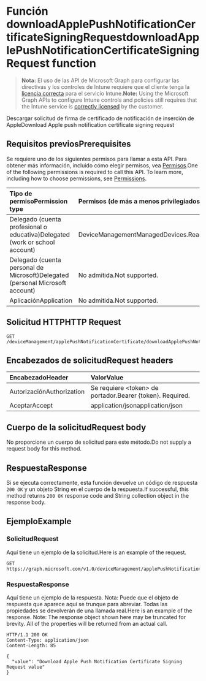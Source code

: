 # <a name="downloadapplepushnotificationcertificatesigningrequest-function"></a><span data-ttu-id="fc5d0-101">Función downloadApplePushNotificationCertificateSigningRequest</span><span class="sxs-lookup"><span data-stu-id="fc5d0-101">downloadApplePushNotificationCertificateSigningRequest function</span></span>

> <span data-ttu-id="fc5d0-102">**Nota:** El uso de las API de Microsoft Graph para configurar las directivas y los controles de Intune requiere que el cliente tenga la [licencia correcta](https://go.microsoft.com/fwlink/?linkid=839381) para el servicio Intune.</span><span class="sxs-lookup"><span data-stu-id="fc5d0-102">**Note:** Using the Microsoft Graph APIs to configure Intune controls and policies still requires that the Intune service is [correctly licensed](https://go.microsoft.com/fwlink/?linkid=839381) by the customer.</span></span>

<span data-ttu-id="fc5d0-103">Descargar solicitud de firma de certificado de notificación de inserción de Apple</span><span class="sxs-lookup"><span data-stu-id="fc5d0-103">Download Apple push notification certificate signing request</span></span>
## <a name="prerequisites"></a><span data-ttu-id="fc5d0-104">Requisitos previos</span><span class="sxs-lookup"><span data-stu-id="fc5d0-104">Prerequisites</span></span>
<span data-ttu-id="fc5d0-p101">Se requiere uno de los siguientes permisos para llamar a esta API. Para obtener más información, incluido cómo elegir permisos, vea [Permisos](../../../concepts/permissions_reference.md).</span><span class="sxs-lookup"><span data-stu-id="fc5d0-p101">One of the following permissions is required to call this API. To learn more, including how to choose permissions, see [Permissions](../../../concepts/permissions_reference.md).</span></span>

|<span data-ttu-id="fc5d0-107">Tipo de permiso</span><span class="sxs-lookup"><span data-stu-id="fc5d0-107">Permission type</span></span>|<span data-ttu-id="fc5d0-108">Permisos (de más a menos privilegiados)</span><span class="sxs-lookup"><span data-stu-id="fc5d0-108">Permissions (from least to most privileged)</span></span>|
|:---|:---|
|<span data-ttu-id="fc5d0-109">Delegado (cuenta profesional o educativa)</span><span class="sxs-lookup"><span data-stu-id="fc5d0-109">Delegated (work or school account)</span></span>|<span data-ttu-id="fc5d0-110">DeviceManagementManagedDevices.ReadWrite.All</span><span class="sxs-lookup"><span data-stu-id="fc5d0-110">DeviceManagementManagedDevices.ReadWrite.All</span></span>|
|<span data-ttu-id="fc5d0-111">Delegado (cuenta personal de Microsoft)</span><span class="sxs-lookup"><span data-stu-id="fc5d0-111">Delegated (personal Microsoft account)</span></span>|<span data-ttu-id="fc5d0-112">No admitida.</span><span class="sxs-lookup"><span data-stu-id="fc5d0-112">Not supported.</span></span>|
|<span data-ttu-id="fc5d0-113">Aplicación</span><span class="sxs-lookup"><span data-stu-id="fc5d0-113">Application</span></span>|<span data-ttu-id="fc5d0-114">No admitida.</span><span class="sxs-lookup"><span data-stu-id="fc5d0-114">Not supported.</span></span>|

## <a name="http-request"></a><span data-ttu-id="fc5d0-115">Solicitud HTTP</span><span class="sxs-lookup"><span data-stu-id="fc5d0-115">HTTP Request</span></span>
<!-- {
  "blockType": "ignored"
}
-->
``` http
GET /deviceManagement/applePushNotificationCertificate/downloadApplePushNotificationCertificateSigningRequest
```

## <a name="request-headers"></a><span data-ttu-id="fc5d0-116">Encabezados de solicitud</span><span class="sxs-lookup"><span data-stu-id="fc5d0-116">Request headers</span></span>
|<span data-ttu-id="fc5d0-117">Encabezado</span><span class="sxs-lookup"><span data-stu-id="fc5d0-117">Header</span></span>|<span data-ttu-id="fc5d0-118">Valor</span><span class="sxs-lookup"><span data-stu-id="fc5d0-118">Value</span></span>|
|:---|:---|
|<span data-ttu-id="fc5d0-119">Autorización</span><span class="sxs-lookup"><span data-stu-id="fc5d0-119">Authorization</span></span>|<span data-ttu-id="fc5d0-120">Se requiere &lt;token&gt; de portador.</span><span class="sxs-lookup"><span data-stu-id="fc5d0-120">Bearer {token}. Required.</span></span>|
|<span data-ttu-id="fc5d0-121">Aceptar</span><span class="sxs-lookup"><span data-stu-id="fc5d0-121">Accept</span></span>|<span data-ttu-id="fc5d0-122">application/json</span><span class="sxs-lookup"><span data-stu-id="fc5d0-122">application/json</span></span>|

## <a name="request-body"></a><span data-ttu-id="fc5d0-123">Cuerpo de la solicitud</span><span class="sxs-lookup"><span data-stu-id="fc5d0-123">Request body</span></span>
<span data-ttu-id="fc5d0-124">No proporcione un cuerpo de solicitud para este método.</span><span class="sxs-lookup"><span data-stu-id="fc5d0-124">Do not supply a request body for this method.</span></span>

## <a name="response"></a><span data-ttu-id="fc5d0-125">Respuesta</span><span class="sxs-lookup"><span data-stu-id="fc5d0-125">Response</span></span>
<span data-ttu-id="fc5d0-126">Si se ejecuta correctamente, esta función devuelve un código de respuesta `200 OK` y un objeto String en el cuerpo de la respuesta.</span><span class="sxs-lookup"><span data-stu-id="fc5d0-126">If successful, this method returns `200 OK` response code and String collection object in the response body.</span></span>

## <a name="example"></a><span data-ttu-id="fc5d0-127">Ejemplo</span><span class="sxs-lookup"><span data-stu-id="fc5d0-127">Example</span></span>
### <a name="request"></a><span data-ttu-id="fc5d0-128">Solicitud</span><span class="sxs-lookup"><span data-stu-id="fc5d0-128">Request</span></span>
<span data-ttu-id="fc5d0-129">Aquí tiene un ejemplo de la solicitud.</span><span class="sxs-lookup"><span data-stu-id="fc5d0-129">Here is an example of the request.</span></span>
``` http
GET https://graph.microsoft.com/v1.0/deviceManagement/applePushNotificationCertificate/downloadApplePushNotificationCertificateSigningRequest
```

### <a name="response"></a><span data-ttu-id="fc5d0-130">Respuesta</span><span class="sxs-lookup"><span data-stu-id="fc5d0-130">Response</span></span>
<span data-ttu-id="fc5d0-p102">Aquí tiene un ejemplo de la respuesta. Nota: Puede que el objeto de respuesta que aparece aquí se trunque para abreviar. Todas las propiedades se devolverán de una llamada real.</span><span class="sxs-lookup"><span data-stu-id="fc5d0-p102">Here is an example of the response. Note: The response object shown here may be truncated for brevity. All of the properties will be returned from an actual call.</span></span>
``` http
HTTP/1.1 200 OK
Content-Type: application/json
Content-Length: 85

{
  "value": "Download Apple Push Notification Certificate Signing Request value"
}
```



